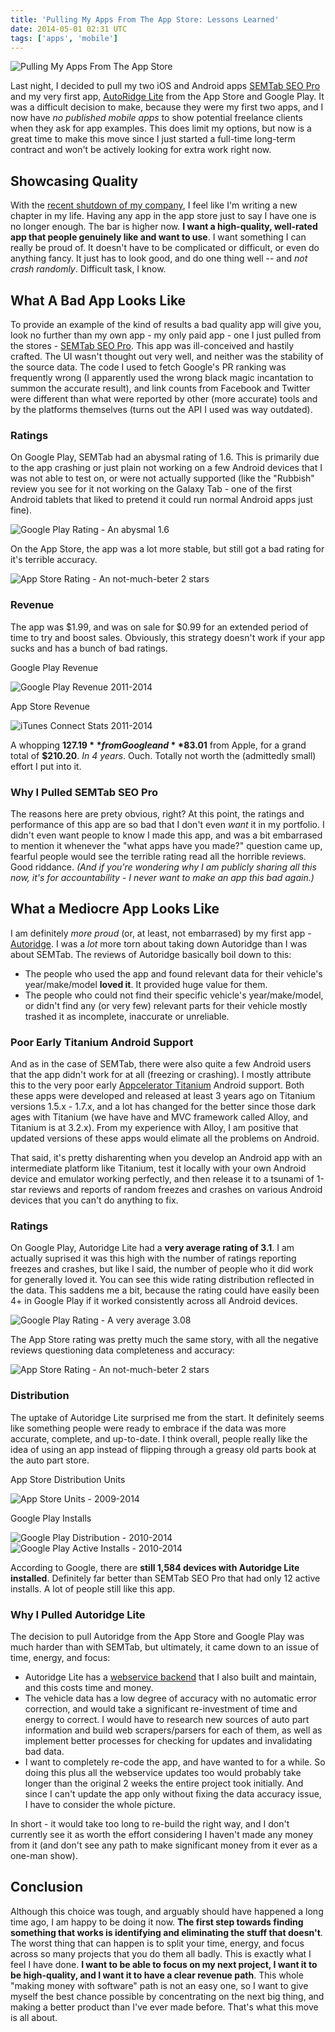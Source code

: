 ```yaml
---
title: 'Pulling My Apps From The App Store: Lessons Learned'
date: 2014-05-01 02:31 UTC
tags: ['apps', 'mobile']
---
```


![Pulling My Apps From The App Store](/images/posts/2014/appstore/itunesconnect-unpublished-apps.png)

Last night, I decided to pull my two iOS and Android apps [SEMTab SEO
Pro](/blog/android-iphone-seo-app/) and my very first app, [AutoRidge
Lite](/blog/zero-to-app-in-two-weeks-with-titanium/) from the App Store and
Google Play. It was a difficult decision to make, because they were my first
two apps, and I now have _no published mobile apps_ to show potential freelance
clients when they ask for app examples. This does limit my options, but now is
a great time to make this move since I just started a full-time long-term
contract and won't be actively looking for extra work right now.

## Showcasing Quality

With the [recent shutdown of my company](/blog/funemployed/), I feel like I'm
writing a new chapter in my life. Having any app in the app store just to say I
have one is no longer enough. The bar is higher now. **I want a high-quality,
well-rated app that people genuinely like and want to use**. I want something I
can really be proud of. It doesn't have to be complicated or difficult, or even
do anything fancy. It just has to look good, and do one thing well -- and _not
crash randomly_. Difficult task, I know.

## What A Bad App Looks Like

To provide an example of the kind of results a bad quality app will give you,
look no further than my own app - my only paid app - one I just pulled from the
stores - [SEMTab SEO Pro](http://semtab.com/). This app was ill-conceived and
hastily crafted. The UI wasn't thought out very well, and neither was the
stability of the source data. The code I used to fetch Google's PR ranking was
frequently wrong (I apparently used the wrong black magic incantation to summon
the accurate result), and link counts from Facebook and Twitter were
different than what were reported by other (more accurate) tools and by the
platforms themselves (turns out the API I used was way outdated).

### Ratings

On Google Play, SEMTab had an abysmal rating of 1.6. This is primarily due to
the app crashing or just plain not working on a few Android devices that I
was not able to test on, or were not actually supported (like the "Rubbish"
review you see for it not working on the Galaxy Tab - one of the first Android
tablets that liked to pretend it could run normal Android apps just fine).

![Google Play Rating - An abysmal 1.6](/images/posts/2014/appstore/semtab-googleplay-ratings.png)

On the App Store, the app was a lot more stable, but still got a bad rating for
it's terrible accuracy.

![App Store Rating - An not-much-beter 2 stars](/images/posts/2014/appstore/semtab-appstore-ratings.png)

### Revenue

The app was $1.99, and was on sale for $0.99 for an extended period
of time to try and boost sales. Obviously, this strategy doesn't work if your
app sucks and has a bunch of bad ratings.

Google Play Revenue

![Google Play Revenue 2011-2014](/images/posts/2014/appstore/semtab-googleplay-revenue.png)

App Store Revenue

![iTunes Connect Stats 2011-2014](/images/posts/2014/appstore/itunesconnect-proceeds-2009-2014.png)

A whopping **$127.19** from Google and **$83.01** from Apple, for a grand total
of **$210.20**. _In 4 years_. Ouch. Totally not worth the (admittedly small)
effort I put into it.

### Why I Pulled SEMTab SEO Pro

The reasons here are prety obvious, right? At this point, the ratings and
performance of this app are so bad that I don't even _want_ it in my portfolio.
I didn't even want people to know I made this app, and was a bit embarrased to
mention it whenever the "what apps have you made?" question came up, fearful
people would see the terrible rating read all the horrible reviews. Good
riddance. _(And if you're wondering why I am publicly sharing all this now, it's
for accountability - I never want to make an app this bad again.)_

## What a Mediocre App Looks Like

I am definitely _more proud_ (or, at least, not embarrased) by my first app -
[Autoridge](http://autoridge.com/mobile). I was a _lot_ more torn
about taking down Autoridge than I was about SEMTab. The reviews of Autoridge
basically boil down to this:

 * The people who used the app and found relevant data for their vehicle's
   year/make/model **loved it**. It provided huge value for them.
 * The people who could not find their specific vehicle's year/make/model, or
   didn't find any (or very few) relevant parts for their vehicle mostly
   trashed it as incomplete, inaccurate or unreliable.

### Poor Early Titanium Android Support

And as in the case of SEMTab, there were also quite a few Android users that
the app didn't work for at all (freezing or crashing). I mostly attribute this
to the very poor early [Appcelerator Titanium](http://www.appcelerator.com/)
Android support. Both these apps were developed and released at least 3 years
ago on Titanium versions 1.5.x - 1.7.x, and a lot has changed for the better
since those dark ages with Titanium (we have have and MVC framework called
Alloy, and Titanium is at 3.2.x). From my experience with Alloy, I am positive
that updated versions of these apps would elimate all the problems on Android.

That said, it's pretty disharenting when you develop an Android app with an
intermediate platform like Titanium, test it locally with your own Android
device and emulator working perfectly, and then release it to a tsunami of
1-star reviews and reports of random freezes and crashes on various Android
devices that you can't do anything to fix.

### Ratings

On Google Play, Autoridge Lite had a **very average rating of 3.1**. I am
actually suprised it was this high with the number of ratings reporting freezes
and crashes, but like I said, the number of people who it did work for
generally loved it. You can see this wide rating distribution reflected in the
data. This saddens me a bit, because the rating could have easily been 4+ in
Google Play if it worked consistently across all Android devices.

![Google Play Rating - A very average 3.08](/images/posts/2014/appstore/autoridge-googleplay-ratings.png)

The App Store rating was pretty much the same story, with all the negative
reviews questioning data completeness and accuracy:

![App Store Rating - An not-much-beter 2 stars](/images/posts/2014/appstore/autoridge-appstore-ratings.png)

### Distribution

The uptake of Autoridge Lite surprised me from the start. It definitely seems
like something people were ready to embrace if the data was more accurate,
complete, and up-to-date. I think overall, people really like the idea of using
an app instead of flipping through a greasy old parts book at the auto part
store.

App Store Distribution Units

![App Store Units - 2009-2014](/images/posts/2014/appstore/itunesconnect-units-2009-2014.png)

Google Play Installs

![Google Play Distribution - 2010-2014](/images/posts/2014/appstore/autoridge-googleplay-units.png)
![Google Play Active Installs - 2010-2014](/images/posts/2014/appstore/autoridge-googleplay-activeinstalls.png)

According to Google, there are **still 1,584 devices with Autoridge Lite
installed**. Definitely far better than SEMTab SEO Pro that had only
12 active installs. A lot of people still like this app.

### Why I Pulled Autoridge Lite

The decision to pull Autoridge from the App Store and Google Play was much
harder than with SEMTab, but ultimately, it came down to an issue of time,
energy, and focus:

 * Autoridge Lite has a [webservice backend](http://autoridge.com) that I also
   built and maintain, and this costs time and money.
 * The vehicle data has a low degree of accuracy with no automatic error
   correction, and would take a significant re-investment of time and energy to
   correct. I would have to research new sources of auto part information and
   build web scrapers/parsers for each of them, as well as implement better
   processes for checking for updates and invalidating bad data.
 * I want to completely re-code the app, and have wanted to for a while. So
   doing this plus all the webservice updates too would probably take longer than
   the original 2 weeks the entire project took initially. And since I can't
   update the app only without fixing the data accuracy issue, I have to
   consider the whole picture.

In short - it would take too long to re-build the right way, and I don't
currently see it as worth the effort considering I haven't made any money from
it (and don't see any path to make significant money from it ever as a one-man
show).

## Conclusion

Although this choice was tough, and arguably should have happened a long time
ago, I am happy to be doing it now. **The first step towards finding something
that works is identifying and eliminating the stuff that doesn't**. The worst
thing that can happen is to split your time, energy, and focus across so many
projects that you do them all badly. This is exactly what I feel I have done.
**I want to be able to focus on my next project, I want it to be
high-quality, and I want it to have a clear revenue path**. This whole "making
money with software" path is not an easy one, so I want to give myself the best
chance possible by concentrating on the next big thing, and making a better
product than I've ever made before. That's what this move is all about.



